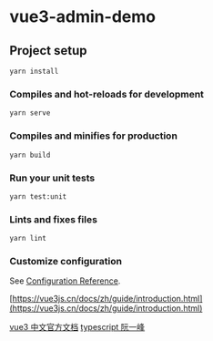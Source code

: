 <!--
 * @Date: 2020-12-01 15:02:12
 * @LastEditors: zhangyuge
 * @LastEditTime: 2020-12-03 14:30:36
 * @FilePath: \partd:\rf-dev\vue3-admin-template\README.md
-->

# vue3-admin-demo

## Project setup

```
yarn install
```

### Compiles and hot-reloads for development

```
yarn serve
```

### Compiles and minifies for production

```
yarn build
```

### Run your unit tests

```
yarn test:unit
```

### Lints and fixes files

```
yarn lint
```

### Customize configuration

See [Configuration Reference](https://cli.vuejs.org/config/).

[https://vue3js.cn/docs/zh/guide/introduction.html](https://vue3js.cn/docs/zh/guide/introduction.html)

[vue3 中文官方文档](https://vue3js.cn/docs/zh/)
[typescript 阮一峰](https://ts.xcatliu.com/)
